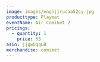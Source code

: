 ```yaml
---
image: images/enghjjrucaa52cy.jpg
producttype: Playmat
eventName: Air Comiket 2
pricings:
  - quantity: 1
    price: 65
asin: jjgwUqqLB
merchandise: comiket
---
```

